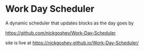 # Work Day Scheduler
 A dynamic scheduler that updates blocks as the day goes by

 https://github.com/nickgoshev/Work-Day-Scheduler

 site is live at https://nickgoshev.github.io/Work-Day-Scheduler/

